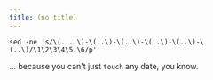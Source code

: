 ```yaml
---
title: (no title)
---
```

<pre><code>sed -ne 's/\(....\)-\(..\)-\(..\)-\(..\)-\(..\)-\(..\)/\1\2\3\4\5.\6/p'
</code></pre>

<p>... because you can't just <code>touch</code> any date, you know.</p>